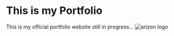 # This is my Portfolio
   This is my official portfolio website still in progress...
![arizon logo](https://user-images.githubusercontent.com/102190787/186360507-08ebfa73-37ec-4ecb-a780-6390aa9cf541.jpg)
